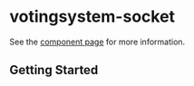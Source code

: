 votingsystem-socket
================

See the [component page](http://votingsystem.github.io/votingsystem-socket) for more information.

## Getting Started


